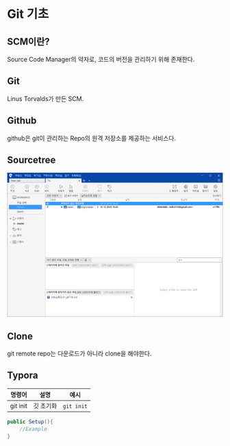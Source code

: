 # Git 기초

## SCM이란?

Source Code Manager의 약자로, 코드의 버전을 관리하기 위해 존재한다.

## Git

Linus Torvalds가 만든 SCM.

## Github

github은 git이 관리하는 Repo의 원격 저장소를 제공하는 서비스다.

## Sourcetree

![image-20191216164631646](01_git기초.assets/image-20191216164631646.png)



## Clone

git remote repo는 다운로드가 아니라 clone을 해야한다.

## Typora

| 명령어   | 설명      | 예시       |
| -------- | --------- | ---------- |
| git init | 깃 초기화 | `git init` |

```C#
public Setup(){
    //Example
}
```


